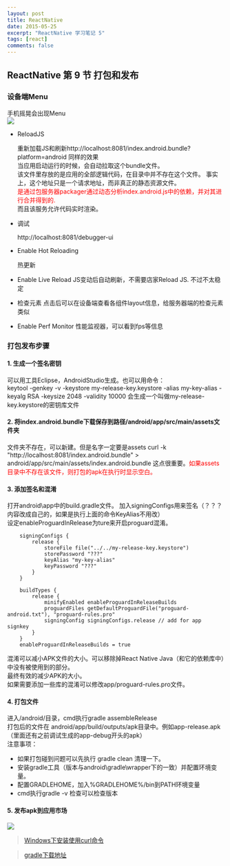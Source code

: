 ```yaml
---
layout: post
title: ReactNative
date: 2015-05-25
excerpt: "ReactNative 学习笔记 5"
tags: [react]
comments: false
---
```


## ReactNative 第 9 节 打包和发布

### 设备端Menu

手机摇晃会出现Menu<br/>
![](http://i.imgur.com/oHDFEIR.jpg)

- ReloadJS

    重新加载JS和刷新http://localhost:8081/index.android.bundle?platform=android 同样的效果<br/>
    当应用启动运行的时候，会自动拉取这个bundle文件。<br/>
    该文件里存放的是应用的全部逻辑代码，在目录中并不存在这个文件。
    事实上，这个地址只是一个请求地址，而非真正的静态资源文件。<br/>
    <font color="red">是通过包服务器packager通过动态分析index.android.js中的依赖，并对其进行合并得到的.</font><br/>
     而且该服务允许代码实时渲染。

- 调试

    http://localhost:8081/debugger-ui

- Enable Hot Reloading

    热更新
    
- Enable Live Reload
    JS变动后自动刷新，不需要店家Reload JS. 不过不太稳定
    
- 检查元素
    点击后可以在设备端查看各组件layout信息，给服务器端的检查元素类似
  
- Enable Perf Monitor
    性能监视器，可以看到fps等信息

### 打包发布步骤

#### 1. 生成一个签名密钥</br>
   可以用工具Eclipse，AndroidStudio生成。也可以用命令：</br>
   keytool -genkey -v -keystore my-release-key.keystore -alias my-key-alias -keyalg RSA -keysize 2048 -validity 10000
   会生成一个叫做my-release-key.keystore的密钥库文件
#### 2. 将index.android.bundle下载保存到路径/android/app/src/main/assets文件夹</br>
   文件夹不存在，可以新建。但是名字一定要是assets
   curl -k "http://localhost:8081/index.android.bundle" > android/app/src/main/assets/index.android.bundle
   这点很重要。<font color="red">如果assets目录中不存在该文件，则打包的apk在执行时显示空白。</font>
#### 3. 添加签名和混淆
   打开android\app中的build.gradle文件。
   加入signingConfigs用来签名（？？？内容改成自己的，如果是执行上面的命令KeyAlias不用改）</br>
   设定enableProguardInRelease为ture来开启proguard混淆。</br>
   
        signingConfigs {
            release {
                storeFile file("../../my-release-key.keystore")
                storePassword "???"
                keyAlias "my-key-alias"
                keyPassword "???"
            }
        }
    
        buildTypes {
            release {
                minifyEnabled enableProguardInReleaseBuilds
                proguardFiles getDefaultProguardFile("proguard-android.txt"), "proguard-rules.pro"
                signingConfig signingConfigs.release // add for app signkey
            }
        }
        enableProguardInReleaseBuilds = true
 
   混淆可以减小APK文件的大小。可以移除掉React Native Java（和它的依赖库中）中没有被使用到的部分。</br>
   最终有效的减少APK的大小。</br>
   如果需要添加一些库的混淆可以修改app/proguard-rules.pro文件。</br>  
#### 4. 打包文件
   进入/android/目录，cmd执行gradle assembleRelease</br>
   打包后的文件在 android/app/build/outputs/apk目录中。例如app-release.apk（里面还有之前调试生成的app-debug开头的apk）</br>
   注意事项：</br>

   - 如果打包碰到问题可以先执行 gradle clean 清理一下。
   - 安装gradle工具（版本与android\gradle\wrapper下的一致）并配置环境变量。
   - 配置GRADLEHOME，加入%GRADLEHOME%/bin到PATH环境变量
   - cmd执行gradle -v 检查可以检查版本

#### 5. 发布apk到应用市场

![](http://i.imgur.com/S8sLXQ9.png)

> [Windows下安装使用curl命令](http://jingyan.baidu.com/article/a681b0dec4c67a3b1943467c.html)

> [gradle下载地址](http://services.gradle.org/distributions)